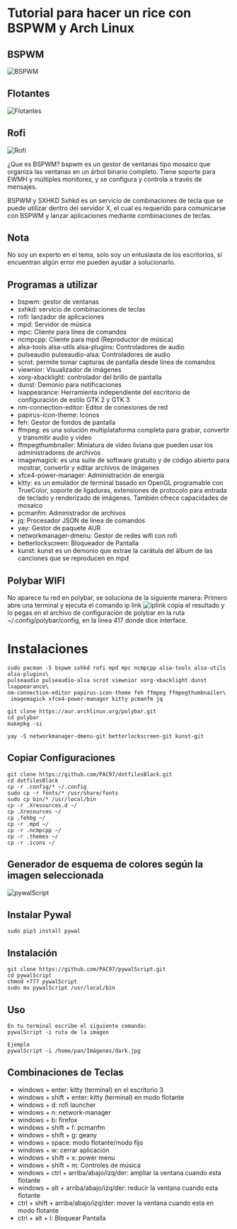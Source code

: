 # Tutorial para hacer un rice con BSPWM y Arch Linux 

## BSPWM
![BSPWM](.screenshots/bspwm.png)  
## Flotantes
![Flotantes](.screenshots/flotantes.png)  
## Rofi
![Rofi](.screenshots/rofi.png)  

¿Que es BSPWM?
bspwm es un gestor de ventanas tipo mosaico que organiza las ventanas en un árbol binario completo. Tiene soporte para EWMH y múltiples monitores, y se configura y controla a través de mensajes. 

BSPWM y SXHKD 
Sxhkd es un servicio de combinaciones de tecla que se puede utilizar dentro del servidor X, el cual es requerido para comunicarse con BSPWM y lanzar aplicaciones mediante combinaciones de teclas.

## Nota
No soy un experto en el tema, solo soy un entusiasta de los escritorios, si encuentran algún error me pueden ayudar a solucionarlo.

## Programas a utilizar  
- bspwm: gestor de ventanas  
- sxhkd: servicio de combinaciones de teclas  
- rofi: lanzador de aplicaciones 
- mpd: Servidor de música  
- mpc: Cliente para línea de comandos 
- ncmpcpp: Cliente para mpd (Reproductor de música) 
- alsa-tools alsa-utils alsa-plugins: Controladores de audio  
- pulseaudio pulseaudio-alsa: Controladores de audio  
- scrot: permite tomar capturas de pantalla desde linea de comandos  
- viewnior: Visualizador de imágenes 
- xorg-xbacklight: controlador del brillo de pantalla   
- dunst: Demonio para notificaciones 
- lxappearance: Herramienta independiente del escritorio de configuración de estilo GTK 2 y GTK 3 
- nm-connection-editor: Editor de conexiones de red 
- papirus-icon-theme: Iconos 
- feh: Gestor de fondos de pantalla 
- ffmpeg: es una solución multiplataforma completa para grabar, convertir y transmitir audio y video 
- ffmpegthumbnailer: Miniatura de video liviana que pueden usar los administradores de archivos 
- imagemagick: es una suite de software gratuito y de código abierto para mostrar, convertir y editar archivos de imágenes 
- xfce4-power-manager: Administración de energía 
- kitty: es un emulador de terminal basado en OpenGL programable con TrueColor, soporte de ligaduras, extensiones de protocolo para entrada de teclado y renderizado de imágenes. También ofrece capacidades de mosaico 
- pcmanfm: Administrador de archivos 
- jq: Procesador JSON de línea de comandos 
- yay: Gestor de paquete AUR 
- networkmanager-dmenu: Gestor de redes wifi con rofi 
- betterlockscreen: Bloqueador de Pantalla  
- kunst: kunst es un demonio que extrae la carátula del álbum de las canciones que se reproducen en mpd 

## Polybar WIFI 
No aparece tu red en polybar, se soluciona de la siguiente manera: Primero abre una terminal y ejecuta el comando ip link 
![iplink](.screenshots/iplink.png) copia el resultado y lo pegas en el archivo de configuración de polybar en la ruta ~/.config/polybar/config, en la linea 417 donde dice interface.

# Instalaciones  
```
sudo pacman -S bspwm sxhkd rofi mpd mpc ncmpcpp alsa-tools alsa-utils alsa-plugins\
pulseaudio pulseaudio-alsa scrot viewnior xorg-xbacklight dunst lxappearance\
nm-connection-editor papirus-icon-theme feh ffmpeg ffmpegthumbnailer\
 imagemagick xfce4-power-manager kitty pcmanfm jq
```
```
git clone https://aur.archlinux.org/polybar.git  
cd polybar  
makepkg -si 
``` 
```
yay -S networkmanager-dmenu-git betterlockscreen-git kunst-git 
```  
## Copiar Configuraciones  
``` 
git clone https://github.com/PAC97/dotfilesBlack.git 
cd dotfilesBlack  
cp -r .config/* ~/.config  
sudo cp -r fonts/* /usr/share/fonts   
sudo cp bin/* /usr/local/bin  
cp -r .Xresources.d ~/  
cp .Xresources ~/  
cp .fehbg ~/  
cp -r .mpd ~/  
cp -r .ncmpcpp ~/  
cp -r .themes ~/  
cp -r .icons ~/  
```  

## Generador de esquema de colores según la imagen seleccionada 
![pywalScript](.screenshots/final.gif)  

## Instalar Pywal    
```
sudo pip3 install pywal
```
## Instalación  
```
git clone https://github.com/PAC97/pywalScript.git  
cd pywalScript  
chmod +777 pywalScript  
sudo mv pywalScript /usr/local/bin  
```

## Uso  
```
En tu terminal escribe el siguiente comando:  
pywalScript -i ruta de la imagen  

Ejemplo
pywalScript -i /home/pan/Imágenes/dark.jpg
```

## Combinaciones de Teclas
- windows + enter: kitty (terminal) en el escritorio 3
- windows + shift + enter: kitty (terminal) en modo flotante
- windows + d: rofi launcher 
- windows + n: network-manager
- windows + b: firefox
- windows + shift + f: pcmanfm
- windows + shift + g: geany 
- windows + space: modo flotante/modo fijo
- windows + w: cerrar aplicación
- windows + shift + x: power menu
- windows + shift + m: Controles de música
- windows + ctrl + arriba/abajo/izq/der: ampliar la ventana cuando esta flotante
- windows + alt + arriba/abajo/izq/der: reducir la ventana cuando esta flotante 
- ctrl + shift + arriba/abajo/izq/der: mover la ventana cuando esta en modo flotante
- ctrl + alt + l: Bloquear Pantalla